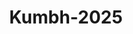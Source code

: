 ---
layout: posts
title: Kumbh-2025
category: kumbh-2025
description: My trip to Maha Kumbh 2025
order: 7
image: /images/2025/prayagraj/kumbh.jpg
---
